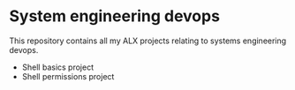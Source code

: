 # System engineering devops

This repository contains all my ALX projects relating to systems engineering devops.

- Shell basics project
- Shell permissions project
